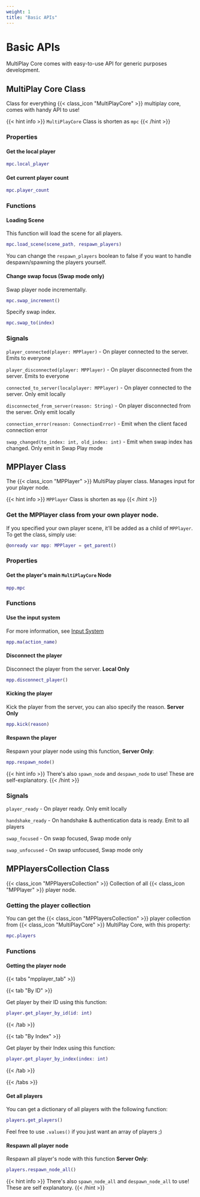 ```yaml
---
weight: 1
title: "Basic APIs"
---
```


# Basic APIs

MultiPlay Core comes with easy-to-use API for generic purposes development.

## MultiPlay Core Class
Class for everything {{< class_icon "MultiPlayCore" >}} multiplay core, comes with handy API to use!

{{< hint info >}}
`MultiPlayCore` Class is shorten as `mpc`
{{< /hint >}}

### Properties

#### Get the local player

```gd
mpc.local_player
```


#### Get current player count 

```gd
mpc.player_count
```


### Functions

#### Loading Scene
This function will load the scene for all players.

```gd
mpc.load_scene(scene_path, respawn_players)
```

You can change the `respawn_players` boolean to false if you want to handle despawn/spawning the players yourself.

#### Change swap focus (Swap mode only)

Swap player node incrementally.

```gd
mpc.swap_increment()
```

Specify swap index.

```gd
mpc.swap_to(index)
```

### Signals

`player_connected(player: MPPlayer)` - On player connected to the server. Emits to everyone

`player_disconnected(player: MPPlayer)` - On player disconnected from the server. Emits to everyone

`connected_to_server(localplayer: MPPlayer)` - On player connected to the server. Only emit locally

`disconnected_from_server(reason: String)` - On player disconnected from the server. Only emit locally

`connection_error(reason: ConnectionError)` - Emit when the client faced connection error

`swap_changed(to_index: int, old_index: int)` - Emit when swap index has changed. Only emit in Swap Play mode


## MPPlayer Class
The {{< class_icon "MPPlayer" >}} MultiPlay player class. Manages input for your player node.

{{< hint info >}}
`MPPlayer` Class is shorten as `mpp`
{{< /hint >}}

### Get the MPPlayer class from your own player node.
If you specified your own player scene, it'll be added as a child of `MPPlayer`. To get the class, simply use:

```gd
@onready var mpp: MPPlayer = get_parent()
```

### Properties

#### Get the player's main `MultiPlayCore` Node

```gd
mpp.mpc
```

### Functions

#### Use the input system

For more information, see [Input System](/docs/start/input-system)

```gd
mpp.ma(action_name)
```

#### Disconnect the player

Disconnect the player from the server. **Local Only**

```gd
mpp.disconnect_player()
```

#### Kicking the player

Kick the player from the server, you can also specify the reason. **Server Only**

```gd
mpp.kick(reason)
```

#### Respawn the player

Respawn your player node using this function, **Server Only**:

```gd
mpp.respawn_node()
```

{{< hint info >}}
There's also `spawn_node` and `despawn_node` to use! These are self-explanatory. 
{{< /hint >}}


### Signals

`player_ready` - On player ready. Only emit locally

`handshake_ready` - On handshake & authentication data is ready. Emit to all players

`swap_focused` - On swap focused, Swap mode only

`swap_unfocused` - On swap unfocused, Swap mode only

## MPPlayersCollection Class
{{< class_icon "MPPlayersCollection" >}} Collection of all {{< class_icon "MPPlayer" >}} player node.

### Getting the player collection

You can get the {{< class_icon "MPPlayersCollection" >}} player collection from {{< class_icon "MultiPlayCore" >}} MultiPlay Core, with this property:

```gd
mpc.players
```

### Functions

#### Getting the player node

{{< tabs "mpplayer_tab" >}}

{{< tab "By ID" >}}

Get player by their ID using this function:

```gd
player.get_player_by_id(id: int)
```

{{< /tab >}}

{{< tab "By Index" >}}

Get player by their Index using this function:

```gd
player.get_player_by_index(index: int)
```

{{< /tab >}}

{{< /tabs >}}


#### Get all players

You can get a dictionary of all players with the following function:

```gd
players.get_players()
```

Feel free to use `.values()` if you just want an array of players ;)


#### Respawn all player node

Respawn all player's node with this function **Server Only**:

```gd
players.respawn_node_all()
```

{{< hint info >}}
There's also `spawn_node_all` and `despawn_node_all` to use! These are self explanatory. 
{{< /hint >}}
